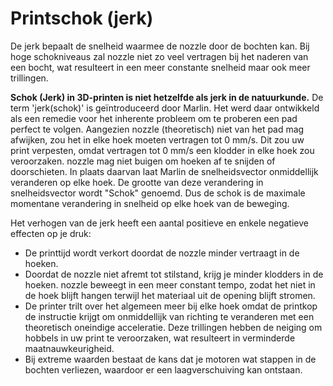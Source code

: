 Printschok (jerk)
====
De jerk bepaalt de snelheid waarmee de nozzle door de bochten kan. Bij hoge schokniveaus zal nozzle niet zo veel vertragen bij het naderen van een bocht, wat resulteert in een meer constante snelheid maar ook meer trillingen.

**Schok (Jerk) in 3D-printen is niet hetzelfde als jerk in de natuurkunde.** De term 'jerk(schok)' is geïntroduceerd door Marlin. Het werd daar ontwikkeld als een remedie voor het inherente probleem om te proberen een pad perfect te volgen. Aangezien nozzle (theoretisch) niet van het pad mag afwijken, zou het in elke hoek moeten vertragen tot 0 mm/s. Dit zou uw print verpesten, omdat vertragen tot 0 mm/s een klodder in elke hoek zou veroorzaken. nozzle mag niet buigen om hoeken af ​​te snijden of doorschieten. In plaats daarvan laat Marlin de snelheidsvector onmiddellijk veranderen op elke hoek. De grootte van deze verandering in snelheidsvector wordt "Schok" genoemd. Dus de schok is de maximale momentane verandering in snelheid op elke hoek van de beweging.

Het verhogen van de jerk heeft een aantal positieve en enkele negatieve effecten op je druk:
* De printtijd wordt verkort doordat de nozzle minder vertraagt ​​in de hoeken.
* Doordat de nozzle niet afremt tot stilstand, krijg je minder klodders in de hoeken. nozzle beweegt in een meer constant tempo, zodat het niet in de hoek blijft hangen terwijl het materiaal uit de opening blijft stromen.
* De printer trilt over het algemeen meer bij elke hoek omdat de printkop de instructie krijgt om onmiddellijk van richting te veranderen met een theoretisch oneindige acceleratie. Deze trillingen hebben de neiging om hobbels in uw print te veroorzaken, wat resulteert in verminderde maatnauwkeurigheid.
* Bij extreme waarden bestaat de kans dat je motoren wat stappen in de bochten verliezen, waardoor er een laagverschuiving kan ontstaan.